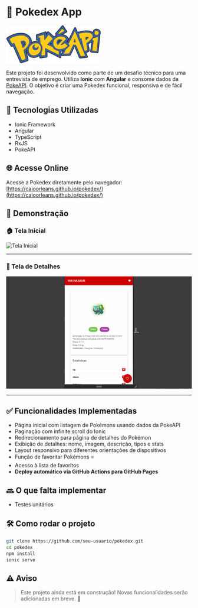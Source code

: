 # 📱 Pokedex App

![Pokedex Banner](https://raw.githubusercontent.com/PokeAPI/media/master/logo/pokeapi_256.png)

Este projeto foi desenvolvido como parte de um desafio técnico para uma entrevista de emprego. Utiliza **Ionic** com **Angular** e consome dados da [PokeAPI](https://pokeapi.co/). O objetivo é criar uma Pokedex funcional, responsiva e de fácil navegação.

## 🚀 Tecnologias Utilizadas

- Ionic Framework
- Angular
- TypeScript
- RxJS
- PokeAPI

## 🌐 Acesse Online

Acesse a Pokedex diretamente pelo navegador:  
[https://caioorleans.github.io/pokedex/](https://caioorleans.github.io/pokedex/)

## 🎥 Demonstração

### 🏠 Tela Inicial

![Tela Inicial](src/assets/gifs/home-screen.gif)

---

### 📄 Tela de Detalhes

![Tela de Detalhes](src/assets/gifs/details-screen.gif)

---

## ✅ Funcionalidades Implementadas

- Página inicial com listagem de Pokémons usando dados da PokeAPI
- Paginação com infinite scroll do Ionic
- Redirecionamento para página de detalhes do Pokémon
- Exibição de detalhes: nome, imagem, descrição, tipos e stats
- Layout responsivo para diferentes orientações de dispositivos
- Função de favoritar Pokémons ⭐
- Acesso à lista de favoritos
- **Deploy automático via GitHub Actions para GitHub Pages**

## 🔜 O que falta implementar

- Testes unitários

## 🛠️ Como rodar o projeto

```bash
git clone https://github.com/seu-usuario/pokedex.git
cd pokedex
npm install
ionic serve
```

## ⚠️ Aviso

> Este projeto ainda está em construção! Novas funcionalidades serão adicionadas em breve. 🚧